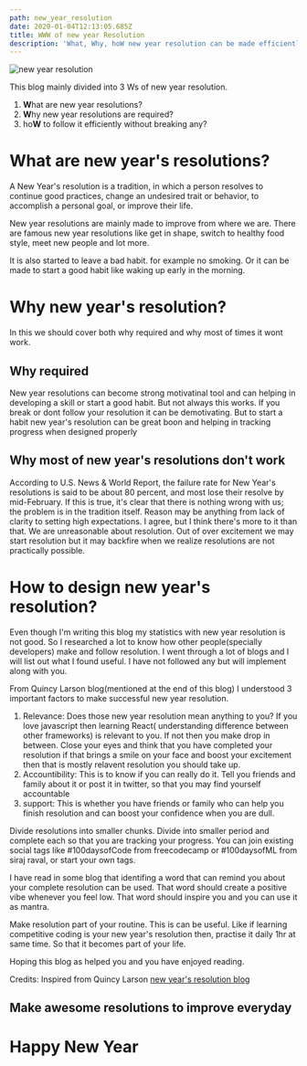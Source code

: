 ```yaml
---
path: new_year_resolution
date: 2020-01-04T12:13:05.685Z
title: WWW of new year Resolution
description: 'What, Why, hoW new year resolution can be made efficiently'
---
```

![new year resolution](/assets/idea-1880978_1280.jpg "Image by Arek Socha from Pixabay")

This blog mainly divided into 3 Ws of new year resolution.

1. **W**hat are new year resolutions?
2. **W**hy new year resolutions are required?
3. ho**W** to follow it efficiently without breaking any?

# What are new year's resolutions?

A New Year's resolution is a tradition, in which a person resolves to continue good practices, change an undesired trait or behavior, to accomplish a personal goal, or improve their life.

New year resolutions are mainly made to improve from where we are. There are famous new year resolutions like get in shape, switch to healthy food style, meet new people and lot more. 

It is also started to leave a bad habit. for example no smoking. Or it can be made to start a good habit like waking up early in the morning.

# Why new year's resolution?

In this we should cover both why required and why most of times it wont work.

## Why required

New year resolutions can become strong motivatinal tool and can helping in developing a skill or start a good habit. But not always this works. If you break or dont follow your resolution it can be demotivating. But to start a  habit new year's resolution can be great boon and helping in tracking progress when designed properly

## Why most of new year's resolutions don't work

According to U.S. News & World Report, the failure rate for New Year's resolutions is said to be about 80 percent, and most lose their resolve by mid-February. If this is true, it's clear that there is nothing wrong with us; the problem is in the tradition itself. Reason may be anything from lack of clarity to setting high expectations. I agree, but I think there's more to it than that. We are unreasonable about resolution. Out of over excitement we may start resolution but it may backfire when we realize resolutions are not practically possible. 

# How to design new year's resolution?

Even though I'm writing this blog my statistics with new year resolution is not good. So I researched a lot to know how other people(specially developers) make and follow resolution. I went through a lot of blogs and I will list out what I found useful. I have not followed any but will implement along with you.

From Quincy Larson blog(mentioned at the end of this blog) I understood  3 important  factors to make successful new year resolution.

1. Relevance: Does those new year resolution mean anything to you? If you love javascript then learning React( understanding difference between other frameworks) is relevant to you. If not then you make drop in between. Close your eyes and think that you have completed your resolution if that brings a smile on your face and boost your excitement then that is mostly relavent resolution you should take up.
2. Accountibility: This is to know if you can really do it. Tell you friends and family about it or post it in twitter, so that you may find yourself accountable
3. support: This is whether you have friends or family who can help you finish resolution and can boost your confidence when you are dull.

Divide resolutions into smaller chunks. Divide into smaller period and complete each so that you are tracking your progress. You can join existing social tags like #100daysofCode from freecodecamp or #100daysofML from siraj raval, or start your own tags.

I have read in some blog that identifing a word that can remind you about your complete resolution can be used. That word should create a positive vibe whenever you feel low. That word should inspire you and you can use it as mantra.

Make resolution part of your routine. This is can be useful. Like if learning competitive coding is your new year's resolution then, practise it daily 1hr at same time. So that it becomes part of your life. 

Hoping this blog as helped you and you have enjoyed reading.

Credits: Inspired from Quincy Larson [new year's resolution blog](https://www.freecodecamp.org/news/developer-new-years-resolution-guide/) 

## Make awesome resolutions to improve everyday

# Happy New Year
